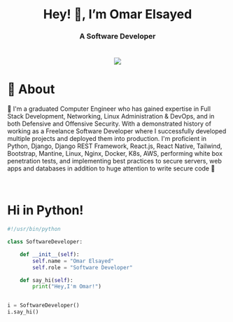 <h1 align="center">Hey! 👋, I’m Omar Elsayed</h1>
<h3 align="center">A Software Developer</h3>
<h1 align="center"><img src="https://media.giphy.com/media/v1.Y2lkPTc5MGI3NjExZHQ4ajV6cGM4N2M2N3M1eHBteHRodHNzMzg0bzN0MjFuNjR6bjVmOSZlcD12MV9pbnRlcm5hbF9naWZfYnlfaWQmY3Q9Zw/qgQUggAC3Pfv687qPC/giphy.gif"></img></h1>

# 📝 About
🚀 I'm a graduated Computer Engineer who has gained expertise in Full Stack Development, Networking, Linux Administration & DevOps, and in both Defensive and Offensive Security. With a demonstrated history of working as a Freelance Software Developer where I successfully developed multiple projects and deployed them into production. I'm proficient in Python, Django, Django REST Framework, React.js, React Native, Tailwind, Bootstrap, Mantine, Linux, Nginx, Docker, K8s, AWS, performing white box penetration tests, and implementing best practices to secure servers, web apps and databases in addition to huge attention to write secure code 🚀 

<br />

# Hi in Python!
```python
#!/usr/bin/python

class SoftwareDeveloper:

    def __init__(self):
        self.name = "Omar Elsayed"
        self.role = "Software Developer"

    def say_hi(self):
        print("Hey,I'm Omar!")


i = SoftwareDeveloper()
i.say_hi()
```


<!---
py-sponser/py-sponser is a ✨ special ✨ repository because its `README.md` (this file) appears on your GitHub profile.
You can click the Preview link to take a look at your changes.
--->
